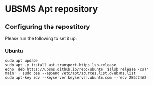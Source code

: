 # UBSMS Apt repository

## Configuring the repostitory

Please run the following to set it up:

### Ubuntu

```
sudo apt update
sudo apt -y install apt-transport-https lsb-release
echo 'deb https://ubsms.github.io/repo/ubuntu '$(lsb_release -cs)' main' | sudo tee --append /etc/apt/sources.list.d/ubsms.list
sudo apt-key adv --keyserver keyserver.ubuntu.com --recv 2B6C24A2
```
